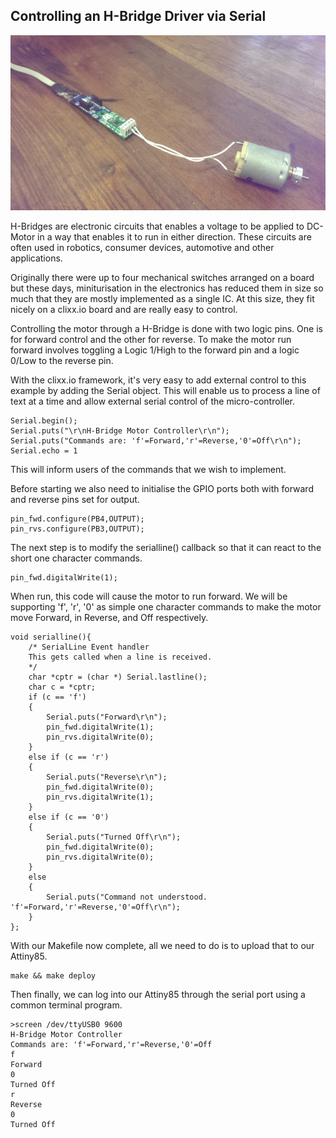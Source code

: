 Controlling an H-Bridge Driver via Serial
-----------------------------------------

![circuit-graphic](images/attiny-hbridge.jpg)

H-Bridges are electronic circuits that enables a voltage to be applied 
to DC-Motor in a way that enables it to run in either direction. These 
circuits are often used in robotics, consumer devices, automotive and 
other applications.

Originally there were up to four mechanical switches arranged on a board
but these days, miniturisation in the electronics has reduced them in size 
so much that they are mostly implemented as a single IC. At this size, they fit nicely on a clixx.io
board and are really easy to control. 

Controlling the motor through a H-Bridge is done with two logic pins. 
One is for forward control and the other for reverse. To make the motor run 
forward involves toggling a Logic 1/High to the forward pin and a logic 0/Low to the
reverse pin.

With the clixx.io framework, it's very easy to add external control to
this example by adding the Serial object. This will enable us to process
a line of text at a time and allow external serial control of the 
micro-controller.

    Serial.begin();
    Serial.puts("\r\nH-Bridge Motor Controller\r\n");
    Serial.puts("Commands are: 'f'=Forward,'r'=Reverse,'0'=Off\r\n");
    Serial.echo = 1

This will inform users of the commands that we wish to implement.

Before starting we also need to initialise the GPIO ports both with
forward and reverse pins set for output.

    pin_fwd.configure(PB4,OUTPUT);
    pin_rvs.configure(PB3,OUTPUT);

The next step is to modify the serialline() callback so that it
can react to the short one character commands.

    pin_fwd.digitalWrite(1);

When run, this code will cause the motor to run forward.
We will be supporting 'f', 'r', '0' as simple one character commands
to make the motor move Forward, in Reverse, and Off respectively.

    void serialline(){
        /* SerialLine Event handler
        This gets called when a line is received.
        */
        char *cptr = (char *) Serial.lastline();
        char c = *cptr;
        if (c == 'f')
        {
            Serial.puts("Forward\r\n");
            pin_fwd.digitalWrite(1);
            pin_rvs.digitalWrite(0);
        }
        else if (c == 'r')
        {
            Serial.puts("Reverse\r\n");
            pin_fwd.digitalWrite(0);
            pin_rvs.digitalWrite(1);
        }
        else if (c == '0')
        {
            Serial.puts("Turned Off\r\n");
            pin_fwd.digitalWrite(0);
            pin_rvs.digitalWrite(0);
        }
        else
        {
            Serial.puts("Command not understood. 'f'=Forward,'r'=Reverse,'0'=Off\r\n");
        }
    };

With our Makefile now complete, all we need to do is to upload that to
our Attiny85.

    make && make deploy
    
Then finally, we can log into our Attiny85 through the serial port using
a common terminal program.

    >screen /dev/ttyUSB0 9600
    H-Bridge Motor Controller
    Commands are: 'f'=Forward,'r'=Reverse,'0'=Off
    f
    Forward
    0
    Turned Off
    r
    Reverse
    0
    Turned Off


